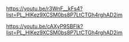 https://youtu.be/r3WnF__kFs4?list=PL_HlKez9XCSM0bs8P7LtCTGh4rghAD2im 

https://youtu.be/cAXyP9SBFIk?list=PL_HlKez9XCSM0bs8P7LtCTGh4rghAD2im
